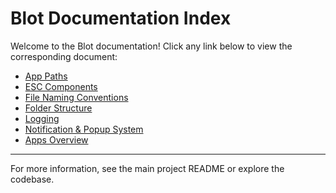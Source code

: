 # Blot Documentation Index

Welcome to the Blot documentation! Click any link below to view the corresponding document:

- [App Paths](./app_paths.md)
- [ESC Components](./components.md)
- [File Naming Conventions](./file_naming.md)
- [Folder Structure](./folder_structure.md)
- [Logging](logging.md)
- [Notification & Popup System](./notification_popup_system.md)
- [Apps Overview](./apps.md)

---

For more information, see the main project README or explore the codebase. 